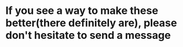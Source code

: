 # If you see a way to make these better(there definitely are), please don't hesitate to send a message
